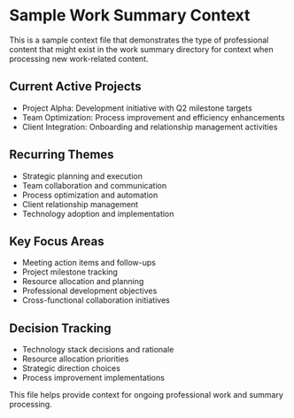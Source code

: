 # Sample Work Summary Context

This is a sample context file that demonstrates the type of professional content that might exist in the work summary directory for context when processing new work-related content.

## Current Active Projects
- Project Alpha: Development initiative with Q2 milestone targets
- Team Optimization: Process improvement and efficiency enhancements
- Client Integration: Onboarding and relationship management activities

## Recurring Themes
- Strategic planning and execution
- Team collaboration and communication
- Process optimization and automation
- Client relationship management
- Technology adoption and implementation

## Key Focus Areas
- Meeting action items and follow-ups
- Project milestone tracking
- Resource allocation and planning
- Professional development objectives
- Cross-functional collaboration initiatives

## Decision Tracking
- Technology stack decisions and rationale
- Resource allocation priorities
- Strategic direction choices
- Process improvement implementations

This file helps provide context for ongoing professional work and summary processing.